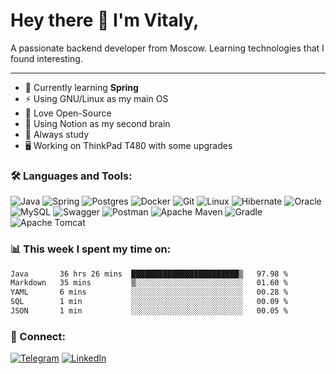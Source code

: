 # Hey there 👋 I'm Vitaly, 
A passionate backend developer from Moscow. Learning technologies that I found interesting.
***
- 🌱 Currently learning **Spring**
- ⚡ Using GNU/Linux as my main OS
- 🤝 Love Open-Source
- 📝 Using Notion as my second brain
- 🔭 Always study
- 🖥️ Working on ThinkPad T480 with some upgrades

### :hammer_and_wrench: Languages and Tools:

![Java](https://img.shields.io/badge/java-%23ED8B00.svg?style=for-the-badge&logo=openjdk&logoColor=white)
![Spring](https://img.shields.io/badge/spring-%236DB33F.svg?style=for-the-badge&logo=spring&logoColor=white)
![Postgres](https://img.shields.io/badge/postgres-%23316192.svg?style=for-the-badge&logo=postgresql&logoColor=white)
![Docker](https://img.shields.io/badge/docker-%230db7ed.svg?style=for-the-badge&logo=docker&logoColor=white)
![Git](https://img.shields.io/badge/git-%23F05033.svg?style=for-the-badge&logo=git&logoColor=white)
![Linux](https://img.shields.io/badge/Linux-FCC624?style=for-the-badge&logo=linux&logoColor=black)
![Hibernate](https://img.shields.io/badge/Hibernate-59666C?style=for-the-badge&logo=Hibernate&logoColor=white)
![Oracle](https://img.shields.io/badge/Oracle-F80000?style=for-the-badge&logo=oracle&logoColor=white)
![MySQL](https://img.shields.io/badge/mysql-%2300f.svg?style=for-the-badge&logo=mysql&logoColor=white)
![Swagger](https://img.shields.io/badge/-Swagger-%23Clojure?style=for-the-badge&logo=swagger&logoColor=white)
![Postman](https://img.shields.io/badge/Postman-FF6C37?style=for-the-badge&logo=postman&logoColor=white)
![Apache Maven](https://img.shields.io/badge/Apache%20Maven-C71A36?style=for-the-badge&logo=Apache%20Maven&logoColor=white)
![Gradle](https://img.shields.io/badge/Gradle-02303A.svg?style=for-the-badge&logo=Gradle&logoColor=white)
![Apache Tomcat](https://img.shields.io/badge/apache%20tomcat-%23F8DC75.svg?style=for-the-badge&logo=apache-tomcat&logoColor=black)

### :bar_chart: This week I spent my time on:
<!--START_SECTION:waka-->

```txt
Java       36 hrs 26 mins  ████████████████████████▒   97.98 %
Markdown   35 mins         ▒░░░░░░░░░░░░░░░░░░░░░░░░   01.60 %
YAML       6 mins          ░░░░░░░░░░░░░░░░░░░░░░░░░   00.28 %
SQL        1 min           ░░░░░░░░░░░░░░░░░░░░░░░░░   00.09 %
JSON       1 min           ░░░░░░░░░░░░░░░░░░░░░░░░░   00.05 %
```

<!--END_SECTION:waka-->

### :link: Connect:

[![Telegram](https://img.shields.io/badge/kerneel_panic%20-%232CA5E0.svg?&style=for-the-badge&logo=Telegram&logoColor=white)](https://t.me/kerneel_panic)
[![LinkedIn](https://img.shields.io/badge/linkedin-%230077B5.svg?style=for-the-badge&logo=linkedin&logoColor=white)](https://www.linkedin.com/in/vitaly-romanov/)

